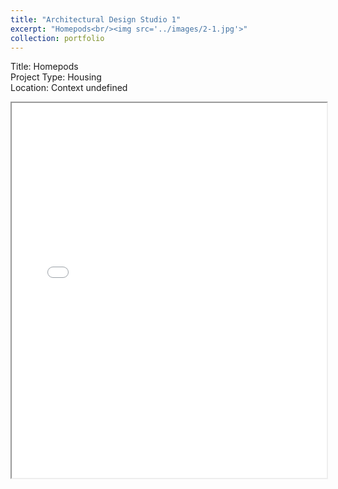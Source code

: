 ```yaml
---
title: "Architectural Design Studio 1"
excerpt: "Homepods<br/><img src='../images/2-1.jpg'>"
collection: portfolio
---
```



Title: Homepods  
Project Type: Housing  
Location: Context undefined

<iframe src="/academicwebsite.github.io//files/FINAL_PRESENTATION-compressed.pdf" width="100%", height="600px"></iframe>

